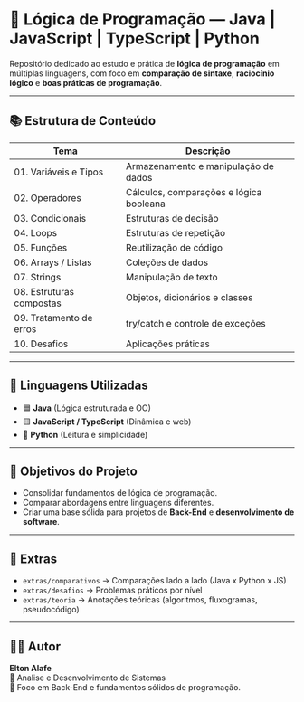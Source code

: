 # 🧩 Lógica de Programação — Java | JavaScript | TypeScript | Python

Repositório dedicado ao estudo e prática de **lógica de programação** em múltiplas linguagens, com foco em **comparação de sintaxe**, **raciocínio lógico** e **boas práticas de programação**.

---

## 📚 Estrutura de Conteúdo

| Tema                     | Descrição                               |
| ------------------------ | --------------------------------------- |
| 01. Variáveis e Tipos    | Armazenamento e manipulação de dados    |
| 02. Operadores           | Cálculos, comparações e lógica booleana |
| 03. Condicionais         | Estruturas de decisão                   |
| 04. Loops                | Estruturas de repetição                 |
| 05. Funções              | Reutilização de código                  |
| 06. Arrays / Listas      | Coleções de dados                       |
| 07. Strings              | Manipulação de texto                    |
| 08. Estruturas compostas | Objetos, dicionários e classes          |
| 09. Tratamento de erros  | try/catch e controle de exceções        |
| 10. Desafios             | Aplicações práticas                     |

---

## 🧠 Linguagens Utilizadas

- 🟦 **Java** (Lógica estruturada e OO)
- 🟨 **JavaScript / TypeScript** (Dinâmica e web)
- 🐍 **Python** (Leitura e simplicidade)

---

## 🧭 Objetivos do Projeto

- Consolidar fundamentos de lógica de programação.
- Comparar abordagens entre linguagens diferentes.
- Criar uma base sólida para projetos de **Back-End** e **desenvolvimento de software**.

---

## 🧩 Extras

- `extras/comparativos` → Comparações lado a lado (Java x Python x JS)
- `extras/desafios` → Problemas práticos por nível
- `extras/teoria` → Anotações teóricas (algoritmos, fluxogramas, pseudocódigo)

---

## 👨‍💻 Autor

**Elton Alafe**  
📘 Analise e Desenvolvimento de Sistemas  
💼 Foco em Back-End e fundamentos sólidos de programação.
